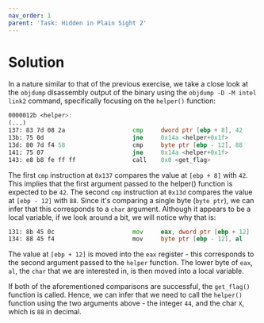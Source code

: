 ```yaml
---
nav_order: 1
parent: 'Task: Hidden in Plain Sight 2'
---
```


# Solution

In a nature similar to that of the previous exercise, we take a close look at the `objdump` disassembly output of the binary using the `objdump -D -M intel link2` command, specifically focusing on the `helper()` function:

```asm
0000012b <helper>:
(...)
137: 83 7d 08 2a                   cmp     dword ptr [ebp + 8], 42
13b: 75 0d                         jne     0x14a <helper+0x1f>
13d: 80 7d f4 58                   cmp     byte ptr [ebp - 12], 88
141: 75 07                         jne     0x14a <helper+0x1f>
143: e8 b8 fe ff ff                call    0x0 <get_flag>
```

The first `cmp` instruction at `0x137` compares the value at `[ebp + 8]` with `42`.
This implies that the first argument passed to the helper() function is expected to be `42`.
The second `cmp` instruction at `0x13d` compares the value at `[ebp - 12]` with `88`.
Since it's comparing a single byte (`byte ptr`), we can infer that this corresponds to a `char` argument.
Although it appears to be a local variable, if we look around a bit, we will notice why that is:

```asm
131: 8b 45 0c                      mov     eax, dword ptr [ebp + 12]
134: 88 45 f4                      mov     byte ptr [ebp - 12], al
```

The value at `[ebp + 12]` is moved into the `eax` register - this corresponds to the second argument passed to the `helper` function.
The lower byte of `eax`, `al`, the `char` that we are interested in, is then moved into a local variable.

If both of the aforementioned comparisons are successful, the `get_flag()` function is called.
Hence, we can infer that we need to call the `helper()` function using the two arguments above - the integer `44`, and the char `X`, which is `88` in decimal.
